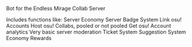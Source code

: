 Bot for the Endless Mirage Collab Server

Includes functions like:
Server Economy
Server Badge System
Link osu! Accounts
Host osu! Collabs, pooled or not pooled
Get osu! Account analytics
Very basic server moderation
Ticket System
Suggestion System
Economy Rewards


